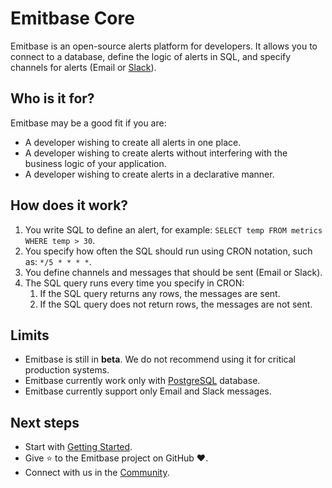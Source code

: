 # Emitbase Core

Emitbase is an open-source alerts platform for developers. It allows you to connect to a database, define the logic of alerts in SQL, and specify channels for alerts (Email or [Slack](https://slack.com/)). 

## Who is it for?

Emitbase may be a good fit if you are:

- A developer wishing to create all alerts in one place.
- A developer wishing to create alerts without interfering with the business logic of your application.
- A developer wishing to create alerts in a declarative manner.

## How does it work?

1. You write SQL to define an alert, for example: `SELECT temp FROM metrics WHERE temp > 30`.
2. You specify how often the SQL should run using CRON notation, such as: `*/5 * * * *`.
3. You define channels and messages that should be sent (Email or Slack).
4. The SQL query runs every time you specify in CRON:
   1. If the SQL query returns any rows, the messages are sent.
   2. If the SQL query does not return rows, the messages are not sent.

## Limits

- Emitbase is still in **beta**. We do not recommend using it for critical production systems.
- Emitbase currently work only with [PostgreSQL](https://www.postgresql.org/) database.
- Emitbase currently support only Email and Slack messages.

## Next steps

- Start with [Getting Started](https://emitbase.github.io/emitbase-website/docs/getting-started).
- Give ⭐️ to the Emitbase project on GitHub ❤️.
- Connect with us in the [Community]([/docs/community/slack](https://emitbase.github.io/emitbase-website/docs/community/slack)).